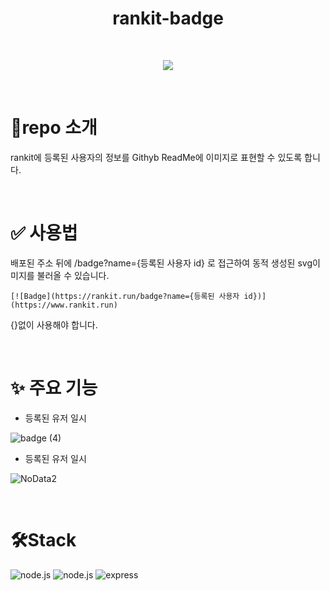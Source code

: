 <h1 align="center"> rankit-badge </h1>
<br>
<p align="center">
  <img src="https://github.com/user-attachments/assets/54ecfcb6-1f6a-4cda-bf14-9ee4c708be67">
</p>

<br>

# 📝repo 소개
rankit에 등록된 사용자의 정보를 Githyb ReadMe에 이미지로 표현할 수 있도록 합니다.

<br>

# ✅ 사용법
배포된 주소 뒤에 /badge?name={등록된 사용자 id} 로 접근하여 동적 생성된 svg이미지를 불러올 수 있습니다.

```
[![Badge](https://rankit.run/badge?name={등록된 사용자 id})](https://www.rankit.run)
```

{}없이 사용해야 합니다.

<br>

# ✨ 주요 기능

 - 등록된 유저 일시
   
![badge (4)](https://github.com/user-attachments/assets/1ccc17d3-f732-4c96-af2b-d4dd2b14cb00)

 - 등록된 유저 일시
   
![NoData2](https://github.com/user-attachments/assets/2d6251dd-44ba-443a-b7c9-ec751b740785)

<br>

# 🛠️Stack
![node.js](https://img.shields.io/badge/JavaScript-F7DF1E?style=for-the-badge&logo=JavaScript&logoColor=white)
![node.js](https://img.shields.io/badge/Node.js-43853D?style=for-the-badge&logo=node.js&logoColor=white)
![express](https://img.shields.io/badge/Express.js-404D59?style=for-the-badge)
